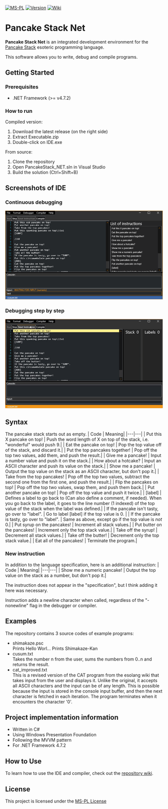 [![MS-PL](https://img.shields.io/github/license/Shimakaze-Kan/Pancake-Stack-Net)](https://github.com/Shimakaze-Kan/Pancake-Stack-Net/blob/master/license)
[![Version](https://img.shields.io/github/v/release/Shimakaze-Kan/Pancake-Stack-Net)](https://github.com/Shimakaze-Kan/Pancake-Stack-Net/releases)
[![Wiki](https://img.shields.io/badge/wiki-%20exist-blueviolet)](https://github.com/Shimakaze-Kan/Pancake-Stack-Net/wiki)

# Pancake Stack Net
**Pancake Stack Net** is an integrated development environment for the [Pancake Stack](https://esolangs.org/wiki/Pancake_Stack) esoteric programming language.

This software allows you to write, debug and compile programs.

## Getting Started
### Prerequisites
- .NET Framework (>= v4.7.2)


### How to run
Compiled version:
1. Download the latest release (on the right side)
2. Extract Executable.zip
3. Double-click on IDE.exe

From source:
1. Clone the repository
2. Open PancakeStack_NET.sln in Visual Studio
3. Build the solution (Ctrl+Shift+B)

## Screenshots of IDE
### Continuous debugging
![Continuous debugging image](Screenshots/1.png)

### Debugging step by step
![Debugging step by step image](Screenshots/2.gif)

## Syntax
The pancake stack starts out as empty.
| Code | Meaning|
|---|---|
| Put this X pancake on top! | Push the word length of X on top of the stack, i.e. "wonderful" would push 9.|
| Eat the pancake on top! | Pop the top value off of the stack, and discard it.|
| Put the top pancakes together! | Pop off the top two values, add them, and push the result.|
| Give me a pancake! | Input a number value and push it on the stack.|
| How about a hotcake? | Input an ASCII character and push its value on the stack.|
| Show me a pancake! | Output the top value on the stack as an ASCII character, but don't pop it.|
| Take from the top pancakes! | Pop off the top two values, subtract the second one from the first one, and push the result.|
| Flip the pancakes on top! | Pop off the top two values, swap them, and push them back.|
| Put another pancake on top! | Pop off the top value and push it twice.|
| [label] | Defines a label to go back to (Can also define a comment, if needed). When you go back to the label, it goes to the line number (1 indexed) of the top value of the stack when the label was defined.|
| If the pancake isn't tasty, go over to "label". | Go to label [label] if the top value is 0. |
| If the pancake is tasty, go over to "label". | Same as above, except go if the top value is <i>not</i> 0.|
| Put syrup on the pancakes! | Increment all stack values.|
| Put butter on the pancakes! | Increment only the top stack value.|
| Take off the syrup! | Decrement all stack values.|
| Take off the butter! | Decrement only the top stack value.|
| Eat all of the pancakes! | Terminate the program.|

### New instruction
In addition to the language specification, here is an additional instruction:
| Code | Meaning|
|---|---|
| Show me a numeric pancake! | Output the top value on the stack as a number, but don't pop it.|

The instruction does not appear in the "specification", but I think adding it here was necessary.

Instruction adds a newline character when called, regardless of the "-nonewline" flag in the debugger or compiler.

## Examples
The repository contains 3 source codes of example programs:
- shimakaze.psc<br>Prints Hello Worl... Prints Shimakaze-Kan
- cusum.txt<br>Takes the number n from the user, sums the numbers from 0..n and returns the result.
- cat_improved.txt<br>This is a revised version of the CAT program from the esolang wiki that takes input from the user and displays it. Unlike the original, it accepts all ASCII characters and the input can be of any length. This is possible because the input is stored in the console input buffer, and then the next character is fetched in each iteration. The program terminates when it encounters the character '0'.

## Project implementation information
- Written in C#
- Using Windows Presentation Foundation
- Following the MVVM pattern
- For .NET Framework 4.7.2

## How to Use
To learn how to use the IDE and compiler, check out the [repository wiki](https://github.com/Shimakaze-Kan/Pancake-Stack-Net/wiki).

## License
This project is licensed under the [MS-PL License](https://opensource.org/licenses/MS-PL)
